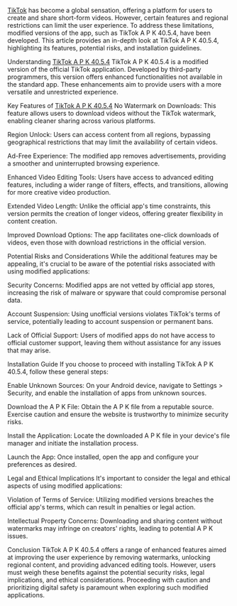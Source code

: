 [TikTok](https://tiktokapk.org/) has become a global sensation, offering a platform for users to create and share short-form videos. However, certain features and regional restrictions can limit the user experience. To address these limitations, modified versions of the app, such as TikTok A P K 40.5.4, have been developed. This article provides an in-depth look at TikTok A P K 40.5.4, highlighting its features, potential risks, and installation guidelines.

Understanding [TikTok A P K 40.5.4](https://tiktokapk.org/)
TikTok A P K 40.5.4 is a modified version of the official TikTok application. Developed by third-party programmers, this version offers enhanced functionalities not available in the standard app. These enhancements aim to provide users with a more versatile and unrestricted experience.

Key Features of [TikTok A P K 40.5.4](https://tiktokapk.org/)
No Watermark on Downloads: This feature allows users to download videos without the TikTok watermark, enabling cleaner sharing across various platforms.

Region Unlock: Users can access content from all regions, bypassing geographical restrictions that may limit the availability of certain videos.

Ad-Free Experience: The modified app removes advertisements, providing a smoother and uninterrupted browsing experience.

Enhanced Video Editing Tools: Users have access to advanced editing features, including a wider range of filters, effects, and transitions, allowing for more creative video production.

Extended Video Length: Unlike the official app's time constraints, this version permits the creation of longer videos, offering greater flexibility in content creation.

Improved Download Options: The app facilitates one-click downloads of videos, even those with download restrictions in the official version.

Potential Risks and Considerations
While the additional features may be appealing, it's crucial to be aware of the potential risks associated with using modified applications:

Security Concerns: Modified apps are not vetted by official app stores, increasing the risk of malware or spyware that could compromise personal data.

Account Suspension: Using unofficial versions violates TikTok's terms of service, potentially leading to account suspension or permanent bans.

Lack of Official Support: Users of modified apps do not have access to official customer support, leaving them without assistance for any issues that may arise.

Installation Guide
If you choose to proceed with installing TikTok A P K 40.5.4, follow these general steps:

Enable Unknown Sources: On your Android device, navigate to Settings > Security, and enable the installation of apps from unknown sources.

Download the A P K File: Obtain the A P K file from a reputable source. Exercise caution and ensure the website is trustworthy to minimize security risks.

Install the Application: Locate the downloaded A P K file in your device's file manager and initiate the installation process.

Launch the App: Once installed, open the app and configure your preferences as desired.

Legal and Ethical Implications
It's important to consider the legal and ethical aspects of using modified applications:

Violation of Terms of Service: Utilizing modified versions breaches the official app's terms, which can result in penalties or legal action.

Intellectual Property Concerns: Downloading and sharing content without watermarks may infringe on creators' rights, leading to potential A P K issues.

Conclusion
TikTok A P K 40.5.4 offers a range of enhanced features aimed at improving the user experience by removing watermarks, unlocking regional content, and providing advanced editing tools. However, users must weigh these benefits against the potential security risks, legal implications, and ethical considerations. Proceeding with caution and prioritizing digital safety is paramount when exploring such modified applications.
